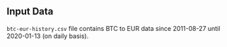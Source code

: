 ## Input Data

`btc-eur-history.csv` file contains BTC to EUR data since 2011-08-27 until 2020-01-13 (on daily basis). 

